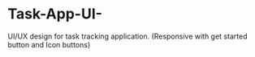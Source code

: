 # Task-App-UI-
UI/UX design for task tracking application. (Responsive with get started button and Icon buttons)
